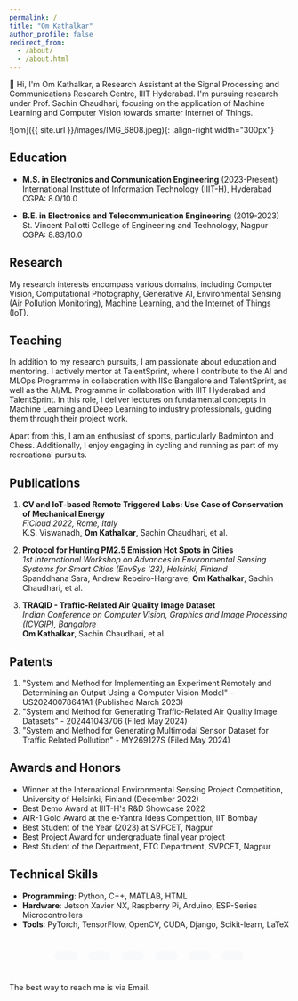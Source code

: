 ```yaml
---
permalink: /
title: "Om Kathalkar"
author_profile: false
redirect_from: 
  - /about/
  - /about.html
---
```




👋 Hi, I'm Om Kathalkar, a Research Assistant at the Signal Processing and Communications Research Centre, IIIT Hyderabad. I'm pursuing research under Prof. Sachin Chaudhari, focusing on the application of Machine Learning and Computer Vision towards smarter Internet of Things.

![om]({{ site.url }}/images/IMG_6808.jpeg){: .align-right width="300px"}
 
## Education
- **M.S. in Electronics and Communication Engineering** (2023-Present)  
  International Institute of Information Technology (IIIT-H), Hyderabad  
  CGPA: 8.0/10.0

- **B.E. in Electronics and Telecommunication Engineering** (2019-2023)  
  St. Vincent Pallotti College of Engineering and Technology, Nagpur  
  CGPA: 8.83/10.0

## Research
My research interests encompass various domains, including Computer Vision, Computational Photography, Generative AI, Environmental Sensing (Air Pollution Monitoring), Machine Learning, and the Internet of Things (IoT).

## Teaching
In addition to my research pursuits, I am passionate about education and mentoring. I actively mentor at TalentSprint, where I contribute to the AI and MLOps Programme in collaboration with IISc Bangalore and TalentSprint, as well as the AI/ML Programme in collaboration with IIIT Hyderabad and TalentSprint. In this role, I deliver lectures on fundamental concepts in Machine Learning and Deep Learning to industry professionals, guiding them through their project work.

Apart from this, I am an enthusiast of sports, particularly Badminton and Chess. Additionally, I enjoy engaging in cycling and running as part of my recreational pursuits.

## Publications
1. **CV and IoT-based Remote Triggered Labs: Use Case of Conservation of Mechanical Energy**  
   *FiCloud 2022, Rome, Italy*  
   K.S. Viswanadh, **Om Kathalkar**, Sachin Chaudhari, et al.

2. **Protocol for Hunting PM2.5 Emission Hot Spots in Cities**  
   *1st International Workshop on Advances in Environmental Sensing Systems for Smart Cities (EnvSys '23), Helsinki, Finland*  
   Spanddhana Sara, Andrew Rebeiro-Hargrave, **Om Kathalkar**, Sachin Chaudhari, et al.

3. **TRAQID - Traffic-Related Air Quality Image Dataset**  
   *Indian Conference on Computer Vision, Graphics and Image Processing (ICVGIP), Bangalore*  
   **Om Kathalkar**, Sachin Chaudhari, et al.

## Patents
1. "System and Method for Implementing an Experiment Remotely and Determining an Output Using a Computer Vision Model" - US20240078641A1 (Published March 2023)
2. "System and Method for Generating Traffic-Related Air Quality Image Datasets" - 202441043706 (Filed May 2024)
3. "System and Method for Generating Multimodal Sensor Dataset for Traffic Related Pollution" - MY269127S (Filed May 2024)

## Awards and Honors
- Winner at the International Environmental Sensing Project Competition, University of Helsinki, Finland (December 2022)
- Best Demo Award at IIIT-H's R&D Showcase 2022
- AIR-1 Gold Award at the e-Yantra Ideas Competition, IIT Bombay
- Best Student of the Year (2023) at SVPCET, Nagpur
- Best Project Award for undergraduate final year project
- Best Student of the Department, ETC Department, SVPCET, Nagpur

## Technical Skills
- **Programming**: Python, C++, MATLAB, HTML
- **Hardware**: Jetson Xavier NX, Raspberry Pi, Arduino, ESP-Series Microcontrollers
- **Tools**: PyTorch, TensorFlow, OpenCV, CUDA, Django, Scikit-learn, LaTeX

<div class="text-center">
  <div class="social-links">
    <a href="mailto:om.kathalkar@research.iiit.ac.in" class="social-link">
      <i class="fas fa-envelope"></i> 
    </a>
    <a href="https://www.linkedin.com/in/om-kathalkar/" class="social-link">
      <i class="fab fa-linkedin"></i> 
    </a>
    <a href="https://scholar.google.com/citations?user=a_lzSPoAAAAJ&hl=en" class="social-link">
      <i class="fas fa-graduation-cap"></i> 
    </a>
    <a href="https://orcid.org/0009-0007-0884-715X" class="social-link">
      <i class="fab fa-orcid"></i> 
    </a>
    <a href="https://www.researchgate.net/profile/Om-Kathalkar-2" class="social-link">
      <i class="fab fa-researchgate"></i> 
    </a>
    <a href="https://openreview.net/profile?id=~Om_Kathalkar1" class="social-link">
      <i class="fas fa-book-open"></i> 
    </a>
  </div>
</div>

<style>
.social-links {
  display: flex;
  justify-content: center;
  flex-wrap: wrap;
  gap: 20px;
  margin-top: 40px;
  margin-bottom: 40px;
}

.social-link {
  display: inline-flex;
  align-items: center;
  padding: 8px 16px;
  background-color: #f8f9fa;
  border-radius: 20px;
  text-decoration: none;
  color: #495057;
  transition: all 0.3s ease;
}

.social-link:hover {
  background-color: #e9ecef;
  transform: translateY(-2px);
  text-decoration: none;
}

.social-link i {
  margin-right: 8px;
}
</style>

The best way to reach me is via Email.
